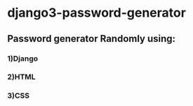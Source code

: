 # django3-password-generator
## Password generator Randomly using:
### 1)Django
### 2)HTML
### 3)CSS
